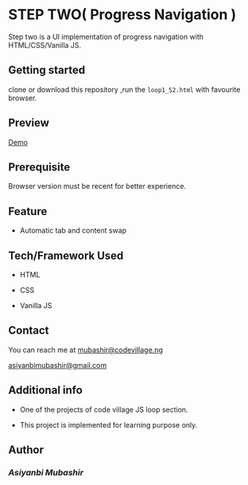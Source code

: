 # STEP TWO( Progress Navigation )

Step two is a UI implementation of progress navigation with HTML/CSS/Vanilla JS.

## Getting started

clone or download this repository ,run the `loop1_S2.html` with favourite browser.
## Preview
[Demo](<https://mb-fcc-portfolio.netlify.app/>)

## Prerequisite

Browser version must be recent for better experience.

## Feature

- Automatic tab and content swap 

 

## Tech/Framework Used

- HTML

- CSS

- Vanilla JS

## Contact

You can reach me at <mubashir@codevillage.ng>

<asiyanbimubashir@gmail.com>

## Additional info

- One of the projects of code village JS loop section.

- This project is implemented for learning purpose only.

## Author

### _*Asiyanbi Mubashir*_